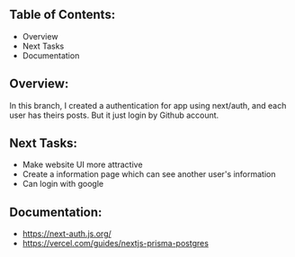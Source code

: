 ## Table of Contents:
- Overview
- Next Tasks
- Documentation


## Overview:
In this branch, I created a authentication for app using next/auth, and each user has theirs posts. But it just login by Github account.

## Next Tasks:
- Make website UI more attractive
- Create a information page which can see another user's information
- Can login with google


## Documentation: 
- https://next-auth.js.org/
- https://vercel.com/guides/nextjs-prisma-postgres
